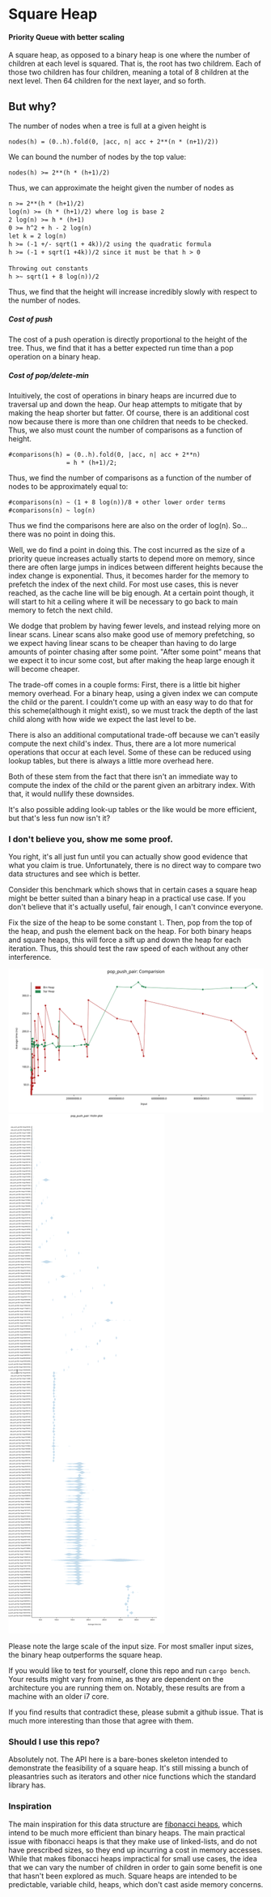 # Square Heap

#### Priority Queue with better scaling

A square heap, as opposed to a binary heap is one where the number of children at each level is
squared. That is, the root has two childrem. Each of those two children has four children,
meaning a total of 8 children at the next level. Then 64 children for the next layer, and so
forth.

## But why?
The number of nodes when a tree is full at a given height is

```
nodes(h) = (0..h).fold(0, |acc, n| acc + 2**(n * (n+1)/2))
```

We can bound the number of nodes by the top value:
```
nodes(h) >= 2**(h * (h+1)/2)
```

Thus, we can approximate the height given the number of nodes as
```
n >= 2**(h * (h+1)/2)
log(n) >= (h * (h+1)/2) where log is base 2
2 log(n) >= h * (h+1)
0 >= h^2 + h - 2 log(n)
let k = 2 log(n)
h >= (-1 +/- sqrt(1 + 4k))/2 using the quadratic formula
h >= (-1 + sqrt(1 +4k))/2 since it must be that h > 0

Throwing out constants
h >~ sqrt(1 + 8 log(n))/2
```


Thus, we find that the height will increase incredibly slowly with respect to the number of
nodes.

##### Cost of push

The cost of a push operation is directly proportional to the height of the tree. Thus, we find
that it has a better expected run time than a pop operation on a binary heap.

##### Cost of pop/delete-min

Intuitively, the cost of operations in binary heaps are incurred due to traversal up and
down the heap. Our heap attempts to mitigate that by making the heap shorter but fatter. Of
course, there is an additional cost now because there is more than one children that needs to
be checked. Thus, we also must count the number of comparisons as a function of height.

```
#comparisons(h) = (0..h).fold(0, |acc, n| acc + 2**n)
                = h * (h+1)/2;
```

Thus, we find the number of comparisons as a function of the number of nodes to be approximately
equal to:
```
#comparisons(n) ~ (1 + 8 log(n))/8 + other lower order terms
#comparisons(n) ~ log(n)
```

Thus we find the comparisons here are also on the order of log(n).
So... there was no point in doing this.

Well, we do find a point in doing this. The cost incurred as the size of a priority queue
increases actually starts to depend more on memory, since there are often large jumps in indices
between different heights because the index change is exponential. Thus, it becomes harder for
the memory to prefetch the index of the next child. For most use cases, this is never reached,
as the cache line will be big enough. At a certain point though, it will start to hit a ceiling
where it will be necessary to go back to main memory to fetch the next child.

We dodge that problem by having fewer levels, and instead relying more on linear scans. Linear
scans also make good use of memory prefetching, so we expect having linear scans to be cheaper
than having to do large amounts of pointer chasing after some point. "After some point" means
that we expect it to incur some cost, but after making the heap large enough it will become
cheaper.

The trade-off comes in a couple forms: First, there is a little bit higher memory overhead. For
a binary heap, using a given index we can compute the child or the parent. I couldn't come up
with an easy way to do that for this scheme(although it might exist), so we must track the depth
of the last child along with how wide we expect the last level to be.

There is also an additional computational trade-off because we can't easily compute the next
child's index. Thus, there are a lot more numerical operations that occur at each level. Some of
these can be reduced using lookup tables, but there is always a little more overhead here.

Both of these stem from the fact that there isn't an immediate way to compute the index of the
child or the parent given an arbitrary index. With that, it would nullify these downsides.

It's also possible adding look-up tables or the like would be more efficient, but that's less
fun now isn't it?

### I don't believe you, show me some proof.

You right, it's all just fun until you can actually show good evidence that what you claim is
true. Unfortunately, there is no direct way to compare two data structures and see which is
better.

Consider this benchmark which shows that in certain cases a square heap might
be better suited than a binary heap in a practical use case. If you don't believe that it's
actually useful, fair enough, I can't convince everyone.

Fix the size of the heap to be some constant `l`. Then, pop from the top of the heap, and push
the element back on the heap. For both binary heaps and square heaps, this will force a sift up
and down the heap for each iteration. Thus, this should test the raw speed of each without any
other interference.

![Line Chart Comparison](results/lines.svg)
![Violin Plot Comparison](results/violin.svg)

Please note the large scale of the input size. For most smaller input sizes, the binary heap
outperforms the square heap.

If you would like to test for yourself, clone this repo and run `cargo bench`. Your results
might vary from mine, as they are dependent on the architecture you are running them on.
Notably, these results are from a machine with an older i7 core.

If you find results that contradict these, please submit a github issue. That is much more
interesting than those that agree with them.

### Should I use this repo?

Absolutely not. The API here is a bare-bones skeleton intended to demonstrate the feasibility of
a square heap. It's still missing a bunch of pleasantries such as iterators and other nice
functions which the standard library has.

### Inspiration

The main inspiration for this data structure are [fibonacci
heaps](https://en.wikipedia.org/wiki/Fibonacci_heap), which intend to be much more
efficient than binary heaps. The main practical issue with fibonacci heaps is that they make use
of linked-lists, and do not have prescribed sizes, so they end up incurring a cost in memory
accesses. While that makes fibonacci heaps impractical for small use cases, the idea that we can
vary the number of children in order to gain some benefit is one that hasn't been explored as
much. Square heaps are intended to be predictable, variable child, heaps, which don't cast aside
memory concerns.


